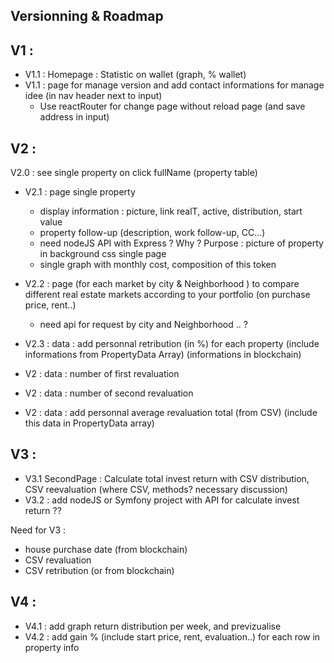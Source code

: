 ## Versionning & Roadmap

## V1 :
- V1.1 : Homepage : Statistic on wallet (graph, % wallet)
- V1.1 : page for manage version and add contact informations for manage idee (in nav header next to input)
  - Use reactRouter for change page without reload page (and save address in input)

## V2 :
V2.0 : see single property on click fullName (property table)

- V2.1 : page single property
  - display information : picture, link realT, active, distribution, start value
  - property follow-up (description, work follow-up, CC...)
  - need nodeJS API with Express ? Why ?
  Purpose : picture of property in background css single page
  - single graph with monthly cost, composition of this token

- V2.2 : page (for each market by city & Neighborhood ) to compare different real estate markets according to your portfolio (on purchase price, rent..)
  - need api for request by city and Neighborhood .. ?

- V2.3 : data : add personnal retribution (in %) for each property (include informations from PropertyData Array) (informations in blockchain)

- V2 : data : number of first revaluation
- V2 : data : number of second revaluation
- V2 : data : add personnal average revaluation total (from CSV) (include this data in PropertyData array)

## V3 :
- V3.1 SecondPage : Calculate total invest return with CSV distribution, CSV reevaluation (where CSV, methods? necessary discussion)
- V3.2 : add nodeJS or Symfony  project with API for calculate invest return ??

Need for V3 :
- house purchase date (from blockchain)
- CSV revaluation
- CSV retribution (or from blockchain)



## V4 :
- V4.1 : add graph return distribution per week, and previzualise
- V4.2 : add gain % (include start price, rent, evaluation..) for each row in property info

